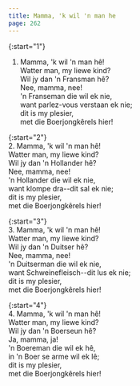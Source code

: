 ```yaml
---
title: Mamma, 'k wil 'n man he
page: 262
---  
```



{:start="1"}  
1. Mamma, 'k wil 'n man hê!  
Watter man, my liewe kind?  
Wil jy dan 'n Fransman hê?  
Nee, mamma, nee!  
'n Franseman die wil ek nie,  
want parlez-vous verstaan ek nie;  
dit is my plesier,  
met die Boerjongkêrels hier!  


{:start="2"}  
2. Mamma, 'k wil 'n man hê!  
Watter man, my liewe kind?  
Wil jy dan 'n Hollander hê?  
Nee, mamma, nee!  
'n Hollander die wil ek nie,  
want klompe dra--dit sal ek nie;  
dit is my plesier,  
met die Boerjongkêrels hier!  


{:start="3"}  
3. Mamma, 'k wil 'n man hê!  
Watter man, my liewe kind?  
Wil jy dan 'n Duitser hê?  
Nee, mamma, nee!  
'n Duitserman die wil ek nie,  
want Schweinefleisch--dit lus ek nie;  
dit is my plesier,  
met die Boerjongkêrels hier!  


{:start="4"}  
4. Mamma, 'k wil 'n man hê!  
Watter man, my liewe kind?  
Wil jy dan 'n Boerseun hê?  
Ja, mamma, ja!  
'n Boereman die wil ek hê,  
in 'n Boer se arme wil ek lê;  
dit is my plesier,  
met die Boerjongkêrels hier!  